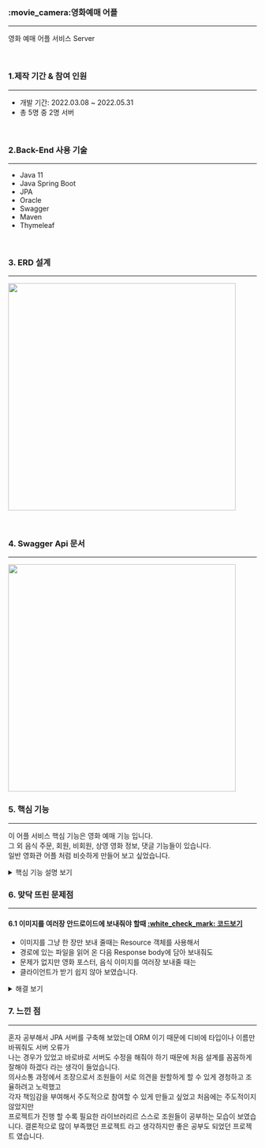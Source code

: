 <h3>:movie_camera:영화예매 어플</h3>
<hr>
<p>영화 예매 어플 서비스
Server</p>
<br>
<h3>1.제작 기간 & 참여 인원</h3>
<hr>
<ul>
  <li>개발 기간: 2022.03.08 ~ 2022.05.31</li>
  <li>총 5명 중 2명 서버</li>
</ul>
<br>
<h3>2.Back-End 사용 기술</h3>
<hr>
<p>
   <ul>
      <li>Java 11</li>
      <li>Java Spring Boot</li>
      <li>JPA</li>
      <li>Oracle</li>
      <li>Swagger</li>
      <li>Maven</li>
      <li>Thymeleaf</li>
   </ul>
   <br>
   <h3>3. ERD 설계</h3>
   <hr>
   <img width="461" src="https://user-images.githubusercontent.com/73753121/210053968-7ac4cd2f-a388-4a1c-a46f-0e998ab7f760.png"/>
</p>
<br>
    <h3>4. Swagger Api 문서</h3>
    <hr>
    <img width="461" src="https://user-images.githubusercontent.com/73753121/210088205-9a3a0ce3-4e18-47db-bbfc-83cf117d37cb.png"/>    
<h3>5. 핵심 기능</h3>
<hr>
<p>이 어플 서비스 핵심 기능은 영화 예매 기능 입니다. <br>
   그 외 음식 주문, 회원, 비회원, 상영 영화 정보, 댓글 기능들이 있습니다.<br>
   일반 영화관 어플 처럼 비슷하게 만들어 보고 싶었습니다.
</p>
<details>
    <summary>핵심 기능 설명 보기</summary><br>
  <h4>5.1 전체 흐름</h4> 
    <img width="461" src="https://user-images.githubusercontent.com/73753121/210095351-dd3ab35a-c23c-4a67-ab2e-f1d35c36de5e.png"/>   
    <br>
  <h4>5.2 Controller</h4> 
    <img width="461" src="https://user-images.githubusercontent.com/73753121/210096934-6573bb7d-0c1e-47e7-b16d-fd89503f223c.png"/>
    <p>Rest Api를 사용했습니다.  <a href="https://github.com/yeongmin7870/ys_Cinema_Server/blob/e598e5dab0b38d1478db86b35c204b23c92f35a5/TheaterApp/src/main/java/com/example/demo/theater/controller/ReservationController.java#L21">:white_check_mark: 코드보기</a>   
    </p>       
   <ul>
      <li> UrI 자원을 만들어 사용 했습니다.</li>
      <li> 안드로이드와 HTTP 통신을 할때 rest api는 URI만 보고 무슨 자원인지 쉽게 판단 가능합니다.</li>
      <li> 어떤 HTTP method를 사용할 것인지도 알 수 있어 결론적으로 가독성이 좋았습니다.</li>        
   </ul>
    <p>Api문서를 작성했습니다.  <a href="https://github.com/yeongmin7870/ys_Cinema_Server/blob/e598e5dab0b38d1478db86b35c204b23c92f35a5/TheaterApp/src/main/java/com/example/demo/theater/controller/ReservationController.java#L22">:white_check_mark: 코드보기</a>   
    </p>  
   <ul>
      <li> Swagger는 Api 메뉴얼들을 자동생성 할 수 있어 편리했습니다.</li>
      <li> Html 문서화를 해주었기 때문에 클라이언트들과 소통하기도 수월했습니다.</li>
   </ul>
   <br>
   <h4>5.3 Dao</h4>
    <img width="461" src="https://user-images.githubusercontent.com/73753121/210123301-01363266-8853-48d7-a9e9-8a3f3ff7b7cd.png"/>   
   <br>
   <p>Repository가 제공하는 메소드를 이용했습니다.  <a href="https://github.com/yeongmin7870/ys_Cinema_Server/blob/a15e337322b181487579431220702265b7b3f72c/TheaterApp/src/main/java/com/example/demo/theater/dao/ReservationDaoService.java#L49">:white_check_mark: 코드보기</a>   
    </p>  
   <ul>
      <li> 반복적인 Insert문 쿼리를 써야 했던 것을 Repository 인터페이스가 대신 작성해주어 코드양이 줄었습니다.</li>
   </ul>
   <p>JPQL을 사용했습니다.  <a href="https://github.com/yeongmin7870/ys_Cinema_Server/blob/a15e337322b181487579431220702265b7b3f72c/TheaterApp/src/main/java/com/example/demo/theater/dao/ReservationDaoService.java#L53">:white_check_mark: 코드보기</a>   
    </p>  
   <ul>
      <li> Query method를 사용하면 되지만 구현할때 JPA에 대한 공부가 부족했고 대안으로 JPQL을 사용했습니다.</li>
   </ul>
  <br>
   <h4>5.4 Repository</h4>
    <img width="461" src="https://user-images.githubusercontent.com/73753121/210124139-30746983-039e-4ab2-8a53-af01c8e635ed.png"/>   
   <br>
   <p>JPQL을 사용했습니다.  <a href="https://github.com/yeongmin7870/ys_Cinema_Server/blob/71e7922715ca475df26a467c42f68340245fa682/TheaterApp/src/main/java/com/example/demo/theater/repository/ReservationRepository.java#L17">:white_check_mark: 코드보기</a>   
    </p>  
   <ul>
      <li> 조인같은 경우에는 쿼리문이 더 익숙해서 JPQL를 사용했습니다.</li>
   </ul>
   <h4>5.5 Vo</h4>
    <img width="461" src="https://user-images.githubusercontent.com/73753121/210123261-5672a9ab-e73f-46ec-a2b6-187a73524583.png"/>   
   <br>
   <p>엔티티 설정을 해줬습니다.  <a href="https://github.com/yeongmin7870/ys_Cinema_Server/blob/73d02369f7e475c9dd6bde617d5c8089bc4bd566/TheaterApp/src/main/java/com/example/demo/theater/vo/Reservation.java#L9">:white_check_mark: 코드보기</a>   
    </p>  
   <ul>
      <li>object와 RDB를 Mapping 시켜주어 반복적인 코드를 줄일 수 있었습니다.</li>
      <li>초기 설계 때 라서 디비가 꼬이면 서버에서 crate,drop을 할 수 있어서 편했습니다.</li>
   </ul>
  </details>
<h3>6. 맞닥 뜨린 문제점</h3>
<hr>
<h4>6.1 이미지를 여러장 안드로이드에 보내줘야 할때  <a href="https://github.com/yeongmin7870/ys_Cinema_Server/blob/09825d06179aa61fc490ddc25b5583d74f271262/TheaterApp/src/main/java/com/example/demo/theater/dao/MovieDaoService.java#L97">:white_check_mark: 코드보기</a></h4>   
  <ul>
    <li> 이미지를 그냥 한 장만 보내 줄때는 Resource 객체를 사용해서</li>
    <li> 경로에 있는 파일을 읽어 온 다음 Response body에 담아 보내줘도</li>
    <li> 문제가 없지만 영화 포스터, 음식 이미지를 여러장 보내줄 때는</li>
    <li> 클라이언트가 받기 쉽지 않아 보였습니다.</li>
  </ul>
  <details>
    <summary>해결 보기</summary><br>
   <p>배열에 URI를 담아 보냈습니다.
 <a href="https://github.com/yeongmin7870/ys_Cinema_Server/blob/09825d06179aa61fc490ddc25b5583d74f271262/TheaterApp/src/main/java/com/example/demo/theater/dao/MovieDaoService.java#L86"> :white_check_mark: 코드보기</a>
  </p>
  <img src="https://user-images.githubusercontent.com/73753121/210133867-38786953-23bf-444b-bebd-d96c84c529e0.png">
   <ul>
      <li>한 장만 가져오는 URI를 배열에 담아서</li>
      <li>안드로이드에 이미지를 여러장 출력할 수 있게 해결 했습니다.</li>
   </ul>
  </details>
<h3>7. 느낀 점</h3>
<hr>
<p>혼자 공부해서 JPA 서버를 구축해 보았는데 ORM 이기 때문에 디비에 타입이나 이름만 바꿔줘도 서버 오류가<br>
   나는 경우가 있었고 바로바로 서버도 수정을 해줘야 하기 때문에 처음 설계를 꼼꼼하게 잘해야 하겠다 라는 생각이 들었습니다.<br>
   의사소통 과정에서 조장으로서 조원들이 서로 의견을 원할하게 할 수 있게 경청하고 조율하려고 노력했고<br>
   각자 책임감을 부여해서 주도적으로 참여할 수 있게 만들고 싶었고 처음에는 주도적이지 않았지만<br>
   프로젝트가 진행 할 수록 필요한 라이브러리르 스스로 조원들이 공부하는 모습이 보였습니다.
   결론적으로 많이 부족했던 프로젝트 라고 생각하지만 좋은 공부도 되었던 프로젝트 였습니다.
</p>



